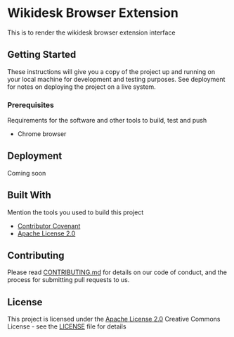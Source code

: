 
# Wikidesk Browser Extension

This is to render the wikidesk browser extension interface

## Getting Started

These instructions will give you a copy of the project up and running on
your local machine for development and testing purposes. See deployment
for notes on deploying the project on a live system.

### Prerequisites

Requirements for the software and other tools to build, test and push 
- Chrome browser

## Deployment

Coming soon

## Built With

Mention the tools you used to build this project

- [Contributor Covenant](https://www.contributor-covenant.org/)
- [Apache License 2.0](https://www.apache.org/licenses/LICENSE-2.0)

## Contributing

Please read [CONTRIBUTING.md](CONTRIBUTING.md) for details on our code
of conduct, and the process for submitting pull requests to us.

## License

This project is licensed under the [Apache License 2.0](LICENSE)
Creative Commons License - see the [LICENSE](LICENSE) file for
details
